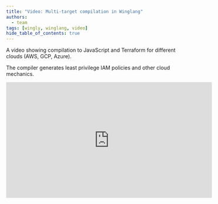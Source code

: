 ```yaml
---
title: "Video: Multi-target compilation in Winglang"
authors: 
  - team
tags: [wingly, winglang, video]
hide_table_of_contents: true
---
```


A video showing compilation to JavaScript and Terraform for different clouds (AWS, GCP, Azure).

The compiler generates least privilege IAM policies and other cloud mechanics.

<!--truncate-->

<iframe width="560" height="315" src="https://www.youtube.com/embed/gr4ewOJGkfo" title="YouTube video player" frameborder="0" allow="accelerometer; autoplay; clipboard-write; encrypted-media; gyroscope; picture-in-picture; web-share" allowfullscreen></iframe>